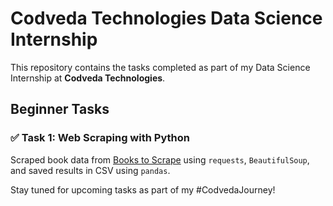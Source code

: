 # Codveda Technologies Data Science Internship

This repository contains the tasks completed as part of my Data Science Internship at **Codveda Technologies**.

## Beginner Tasks

### ✅ Task 1: Web Scraping with Python

Scraped book data from [Books to Scrape](http://books.toscrape.com) using `requests`, `BeautifulSoup`, and saved results in CSV using `pandas`.

Stay tuned for upcoming tasks as part of my #CodvedaJourney!
